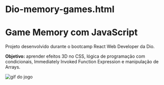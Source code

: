 # Dio-memory-games.html

# Game Memory com JavaScript

Projeto desenvolvido durante o bootcamp React Web Developer da Dio.

**Objetivo:** aprender efeitos 3D no CSS, lógica de programação com condicionais, Immediately Invoked Function Expression e manipulação de Arrays.


<img src="https://github.com/Sandra23U/Dio-memory-games.html/master/src/img/memory-game.gif" alt="gif do jogo">
